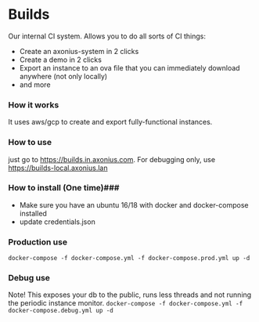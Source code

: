 # Builds #

Our internal CI system. Allows you to do all sorts of CI things:
* Create an axonius-system in 2 clicks
* Create a demo in 2 clicks
* Export an instance to an ova file that you can immediately download anywhere (not only locally)
* and more

### How it works ###
It uses aws/gcp to create and export fully-functional instances.

### How to use ###
just go to https://builds.in.axonius.com. For debugging only, use https://builds-local.axonius.lan

### How to install (One time)###
* Make sure you have an ubuntu 16/18 with docker and docker-compose installed
* update credentials.json

### Production use ###
```docker-compose -f docker-compose.yml -f docker-compose.prod.yml up -d```

### Debug use ###
Note! This exposes your db to the public, runs less threads and not running the periodic instance monitor.
```docker-compose -f docker-compose.yml -f docker-compose.debug.yml up -d```
